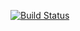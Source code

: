 [![Build Status](https://travis-ci.org/hayleyblackstock/gCamp-Hayley-Blackstock.svg?branch=master)](https://travis-ci.org/hayleyblackstock/gCamp-Hayley-Blackstock)

